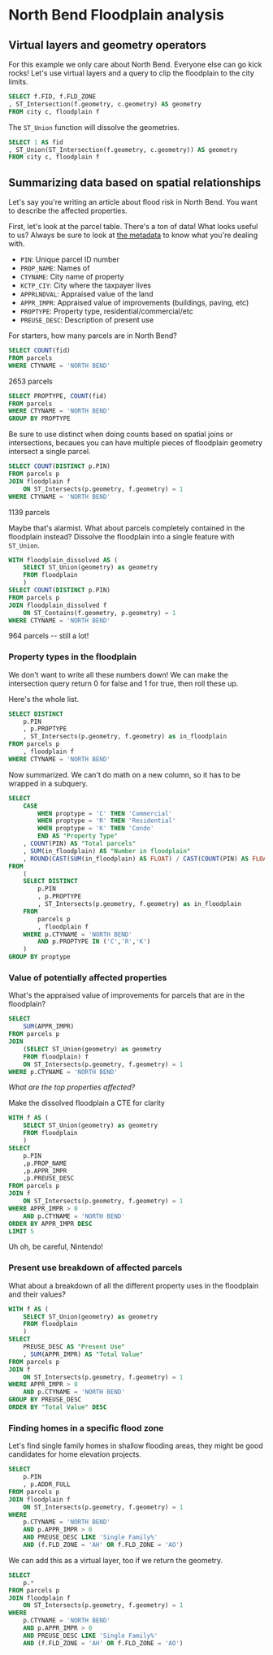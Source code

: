 # North Bend Floodplain analysis


## Virtual layers and geometry operators
For this example we only care about North Bend. Everyone else can go kick rocks!
Let's use virtual layers and a query to clip the floodplain to the city limits.

```sql
SELECT f.FID, f.FLD_ZONE
, ST_Intersection(f.geometry, c.geometry) AS geometry
FROM city c, floodplain f
```

The `ST_Union` function will dissolve the geometries.
```sql
SELECT 1 AS fid
, ST_Union(ST_Intersection(f.geometry, c.geometry)) AS geometry
FROM city c, floodplain f
```

## Summarizing data based on spatial relationships

Let's say you're writing an article about flood risk in North Bend. You want to describe the affected properties.

First, let's look at the parcel table. There's a ton of data! What looks useful to us?
Always be sure to look at [the metadata](http://www5.kingcounty.gov/sdc/Metadata.aspx?Layer=parcel_address) to know what you're dealing with.

- `PIN`: Unique parcel ID number
- `PROP_NAME`: Names of 
- `CTYNAME`: City name of property
- `KCTP_CIY`: City where the taxpayer lives
- `APPRLNDVAL`: Appraised value of the land
- `APPR_IMPR`: Appraised value of improvements (buildings, paving, etc)
- `PROPTYPE`: Property type, residential/commercial/etc
- `PREUSE_DESC`: Description of present use

For starters, how many parcels are in North Bend?
```sql
SELECT COUNT(fid)
FROM parcels
WHERE CTYNAME = 'NORTH BEND'
```
2653 parcels

```sql
SELECT PROPTYPE, COUNT(fid)
FROM parcels
WHERE CTYNAME = 'NORTH BEND'
GROUP BY PROPTYPE
```

Be sure to use distinct when doing counts based on spatial joins or intersections, becaues you can have multiple pieces of floodplain geometry intersect a single parcel.

```sql
SELECT COUNT(DISTINCT p.PIN)
FROM parcels p
JOIN floodplain f
	ON ST_Intersects(p.geometry, f.geometry) = 1
WHERE CTYNAME = 'NORTH BEND'
```
1139 parcels

Maybe that's alarmist. What about parcels completely contained in the floodplain instead?
Dissolve the floodplain into a single feature with `ST_Union`.

```sql
WITH floodplain_dissolved AS (
    SELECT ST_Union(geometry) as geometry
	FROM floodplain
    )
SELECT COUNT(DISTINCT p.PIN)
FROM parcels p
JOIN floodplain_dissolved f
	ON ST_Contains(f.geometry, p.geometry) = 1
WHERE CTYNAME = 'NORTH BEND'
```
964 parcels -- still a lot!

### Property types in the floodplain

We don't want to write all these numbers down! We can make the intersection query return 0 for false and 1 for true, then roll these up.

Here's the whole list.
```sql
SELECT DISTINCT
	p.PIN
	, p.PROPTYPE
	, ST_Intersects(p.geometry, f.geometry) as in_floodplain
FROM parcels p
	, floodplain f
WHERE CTYNAME = 'NORTH BEND'
```

Now summarized. We can't do math on a new column, so it has to be wrapped in a subquery.

```sql
SELECT
    CASE
        WHEN proptype = 'C' THEN 'Commercial'
        WHEN proptype = 'R' THEN 'Residential'
		WHEN proptype = 'K' THEN 'Condo'
        END AS "Property Type"
    , COUNT(PIN) AS "Total parcels"
    , SUM(in_floodplain) AS "Number in floodplain"
    , ROUND(CAST(SUM(in_floodplain) AS FLOAT) / CAST(COUNT(PIN) AS FLOAT) * 100,1) AS "Percent in floodplain"
FROM
    (
    SELECT DISTINCT
        p.PIN
        , p.PROPTYPE
        , ST_Intersects(p.geometry, f.geometry) as in_floodplain
    FROM 
        parcels p
        , floodplain f
    WHERE p.CTYNAME = 'NORTH BEND'
        AND p.PROPTYPE IN ('C','R','K')
    )
GROUP BY proptype
```
### Value of potentially affected properties

What's the appraised value of improvements for parcels that are in the floodplain?

```sql
SELECT
    SUM(APPR_IMPR)
FROM parcels p
JOIN
	(SELECT ST_Union(geometry) as geometry
	FROM floodplain) f
    ON ST_Intersects(p.geometry, f.geometry) = 1
WHERE p.CTYNAME = 'NORTH BEND'
```

*What are the top properties affected?*

Make the dissolved floodplain a CTE for clarity

```sql
WITH f AS (
    SELECT ST_Union(geometry) as geometry
	FROM floodplain
    )
SELECT
	p.PIN
	,p.PROP_NAME
    ,p.APPR_IMPR
    ,p.PREUSE_DESC
FROM parcels p
JOIN f
    ON ST_Intersects(p.geometry, f.geometry) = 1
WHERE APPR_IMPR > 0
    AND p.CTYNAME = 'NORTH BEND'
ORDER BY APPR_IMPR DESC
LIMIT 5
```
Uh oh, be careful, Nintendo!

### Present use breakdown of affected parcels

What about a breakdown of all the different property uses in the floodplain and their values?

```sql
WITH f AS (
    SELECT ST_Union(geometry) as geometry
	FROM floodplain
    )
SELECT
	PREUSE_DESC AS "Present Use"
	, SUM(APPR_IMPR) AS "Total Value"
FROM parcels p
JOIN f
    ON ST_Intersects(p.geometry, f.geometry) = 1
WHERE APPR_IMPR > 0
    AND p.CTYNAME = 'NORTH BEND'
GROUP BY PREUSE_DESC
ORDER BY "Total Value" DESC
```

### Finding homes in a specific flood zone

Let's find single family homes in shallow flooding areas, they might be good candidates for home elevation projects.

```sql
SELECT
    p.PIN
    , p.ADDR_FULL
FROM parcels p
JOIN floodplain f
    ON ST_Intersects(p.geometry, f.geometry) = 1
WHERE 
    p.CTYNAME = 'NORTH BEND'
    AND p.APPR_IMPR > 0
    AND PREUSE_DESC LIKE 'Single Family%'
    AND (f.FLD_ZONE = 'AH' OR f.FLD_ZONE = 'AO')
```

We can add this as a virtual layer, too if we return the geometry.
```sql
SELECT
    p.*
FROM parcels p
JOIN floodplain f
    ON ST_Intersects(p.geometry, f.geometry) = 1
WHERE 
    p.CTYNAME = 'NORTH BEND'
    AND p.APPR_IMPR > 0
    AND PREUSE_DESC LIKE 'Single Family%'
    AND (f.FLD_ZONE = 'AH' OR f.FLD_ZONE = 'AO')
```